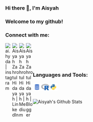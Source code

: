 ### Hi there 👋, I'm Aisyah
### Welcome to my github!

<!--
**hydaai/hydaai** is a ✨ _special_ ✨ repository because its `README.md` (this file) appears on your GitHub profile.

Here are some ideas to get you started:

- 🔭 I’m currently working on ...
- 🌱 I’m currently learning ...
- 👯 I’m looking to collaborate on ...
- 🤔 I’m looking for help with ...
- 💬 Ask me about ...
- 📫 How to reach me: ...
- 😄 Pronouns: ...
- ⚡ Fun fact: ...
-->

### Connect with me:
[<img align="left" alt="ai.hyda | instagram" width="22px" src="https://cdn.jsdelivr.net/npm/simple-icons@6.23.0/icons/instagram.svg"/>][instagram]
[<img align="left" alt="Aisyah Zahrotul Hidayah | LinkedIn" width="22px" src="https://cdn.jsdelivr.net/npm/simple-icons@6.23.0/icons/linkedin.svg"/>][linkedin]
[<img align="left" alt="Aisyah Zahrotul Hidayah | Medium" width="22px" src="(https://cdn.jsdelivr.net/npm/simple-icons@3.13.0/icons/medium.svg)"/>][Medium]
[<img align="left" alt="Aisyah Zahrotul Hidayah | Blogger" width="22px" src="https://cdn.jsdelivr.net/npm/simple-icons@6.23.0/icons/blogger.svg"/>][Blogger]

<br />
<br />
<br />
<br />

### Languages and Tools:

<img align="left" alt="SQL" width="26px" src="https://raw.githubusercontent.com/github/explore/80688e429a7d4ef2fca1e82350fe8e3517d3494d/topics/sql/sql.png" />
<img align="left" alt="R" width="26px" src="https://raw.githubusercontent.com/github/explore/80688e429a7d4ef2fca1e82350fe8e3517d3494d/topics/r/r.png" />
<img align="left" alt="Python" width="26px" src="https://raw.githubusercontent.com/github/explore/80688e429a7d4ef2fca1e82350fe8e3517d3494d/topics/python/python.png" />

<br />
<br />
<br />

<img align="left" alt="Aisyah's Github Stats" src="https://github-readme-stats.vercel.app/api?username=hydaai&show_icons=true&hide_border=true" />

[instagram]: https://www.instagram.com/ai.hyda
[linkedin]: https://www.linkedin.com/in/aizhida/
[Medium]: https://medium.com/@ai.z.hida
[Blogger]: https://aizhida.blogspot.com/

